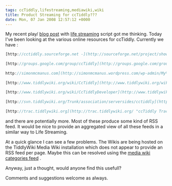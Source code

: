 ```yaml
---
tags: ccTiddly,lifestreaming,mediawiki,wiki
title: Product Streaming for ccTiddly???
date: Mon, 07 Jan 2008 12:57:12 +0000
---
```

My recent play/ [blog post](http://simonmcmanus.com/2008/01/04/life-streaming-in-cctiddly/ "Life streaming blog post") with [life streaming](http://adactio.com/journal/1202/ "Life Streaming explained ") script got me thinking. Today I've been looking at the various online resources for ccTiddly. Currently we have :  
```js
[http://cctiddly.sourceforge.net -](http://sourceforge.net/project/showfiles.php?group_id=156016&package_id=173962 "http://sourceforge.net/project/showfiles.php?group_id=156016&package_id=173962") ccTiddly on Sourceforge
  
[http://groups.google.com/group/ccTiddly](http://groups.google.com/group/ccTiddly "ccTiddly Google Groups") - Google Groups on ccTiddly [http://coolcold.wordpress.com](http://coolcold.wordpress.com/ "CoolColds Blog") \- Cool Colds blog   [
  
http://simonmcmanus.com](http://simonmcmanus.wordpress.com/wp-admin/My%20Blog) - My Blog   
  
[http://www.tiddlywiki.org/wiki/CcTiddly](http://www.tiddlywiki.org/wiki/CcTiddly "ccTiddly User Wiki") \- Wiki for ccTiddly   
  
[http://www.tiddlywiki.org/wiki/CcTiddlyDeveloper](http://www.tiddlywiki.org/wiki/CcTiddlyDeveloper "ccTiddly Developer Wiki")  - Wiki for ccTiddly developers.   
  
[http://svn.tiddlywiki.org/Trunk/association/serversides/cctiddly](http://svn.tiddlywiki.org/Trunk/association/serversides/cctiddly/ "ccTiddly SVN Repository") \- SVN for ccTiddly   
  
[http://trac.tiddlywiki.org](http://trac.tiddlywiki.org/ "ccTiddly Trac DB") \- Trac for Tiddlywiki
```
  
and there are potentially more. Most of these produce some kind of RSS feed. It would be nice to provide an aggregated view of all these feeds in a similar way to Life Streaming.  
  
At a quick glance I can see a few problems. The Wikis are being hosted on the TiddlyWiki Media Wiki installation which does not appear to provide an RSS feed per page. Maybe this can be resolved using the [media wiki categories feed](http://www.tiddlywiki.org/wiki/Special:WikiFeeds) .  
  
Anyway, just a thought, would anyone find this usefull?  
  
Comments and suggestions welcome as always.
